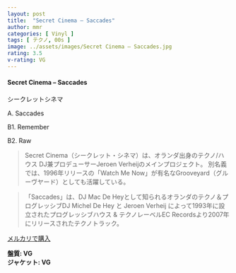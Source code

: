 ```yaml
---
layout: post
title:  "Secret Cinema – Saccades"
author: mmr
categories: [ Vinyl ]
tags: [ テクノ, 00s ]
image: ../assets/images/Secret Cinema – Saccades.jpg
rating: 3.5
v-rating: VG
---
```


#### Secret Cinema – Saccades

シークレットシネマ

A. Saccades

B1. Remember

B2. Raw

> Secret Cinema（シークレット・シネマ）は、オランダ出身のテクノ/ハウス DJ兼プロデューサーJeroen Verheijのメインプロジェクト。
別名義では、1996年リリースの「Watch Me Now」が有名なGrooveyard（グルーヴヤード）としても活躍している。

> 「Saccades」は、DJ Mac De Heyとして知られるオランダのテクノ＆プログレッシブDJ Michel De Hey と Jeroen Verheij によって1993年に設立されたプログレッシブハウス & テクノレーベルEC Recordsより2007年にリリースされたテクノトラック。


[メルカリで購入](https://jp.mercari.com/item/m20960012767)

<div class="mt-4 mb-4 d-flex align-items-center">
<strong class="mr-1">盤質: VG</strong>
</div>
<div class="mt-4 mb-4 d-flex align-items-center">
<strong class="mr-1">ジャケット: VG</strong>
</div>
